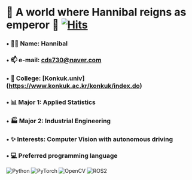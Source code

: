 # 👑 A world where Hannibal reigns as emperor 👑         [![Hits](https://hits.seeyoufarm.com/api/count/incr/badge.svg?url=https%3A%2F%2Fgithub.com%2FHaniibal730%2Fhit-counter&count_bg=%233D8EC8&title_bg=%23555555&icon=&icon_color=%23E7E7E7&title=HITS&edge_flat=false)](https://hits.seeyoufarm.com)
###

### • 🤴🏻 Name:  Hannibal

### • 📫 e-mail:  cds730@naver.com

### • 🏫 College:  [Konkuk.univ] (https://www.konkuk.ac.kr/konkuk/index.do)

### • 📊 Major 1:  Applied Statistics
### • 🏭 Major 2:  Industrial Engineering

### • ✨ Interests:  Computer Vision with autonomous driving

###

### • 💻 Preferred programming language
![Python](https://img.shields.io/badge/Python-3776AB?style=for-the-badge&logo=Python&logoColor=white)
![PyTorch](https://img.shields.io/badge/PyTorch-EE4C2C?style=for-the-badge&logo=PyTorch&logoColor=white)
![OpenCV](https://img.shields.io/badge/opencv-5C3EE8?style=for-the-badge&logo=opencv&logoColor=black)
![ROS2](https://img.shields.io/badge/ROS2-22314E?style=for-the-badge&logo=ROS&logoColor=white)










